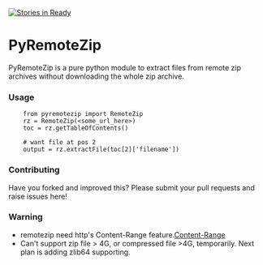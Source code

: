 [![Stories in Ready](https://badge.waffle.io/fcvarela/pyremotezip.png?label=ready&title=Ready)](https://waffle.io/fcvarela/pyremotezip)
# PyRemoteZip

PyRemoteZip is a pure python module to extract files from remote zip archives without downloading the whole zip archive.

### Usage

        from pyremotezip import RemoteZip
        rz = RemoteZip(<some_url_here>)
        toc = rz.getTableOfContents()
        
        # want file at pos 2
        output = rz.extractFile(toc[2]['filename'])

### Contributing

Have you forked and improved this? Please submit your pull requests and raise issues here!

### Warning

* remotezip need http's Content-Range feature.[Content-Range](http://www.w3.org/Protocols/rfc2616/rfc2616-sec14.html#sec14.16)
* Can't support zip file > 4G, or compressed file >4G, temporarily. Next plan is adding zlib64 supporting.
